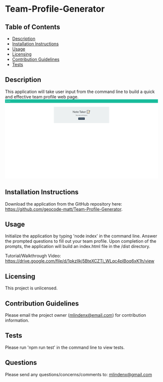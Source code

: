 # Team-Profile-Generator

  ## Table of Contents
  * [Description](#description)
  * [Installation Instructions](#installation-instructions)
  * [Usage](#usage)
  * [Licensing](#licensing)
  * [Contribution Guidelines](#contribution-guidelines)
  * [Tests](#tests)
  
  ## Description
  This application will take user input from the command line to build a quick and effective team profile web page.
    <img src="./public/assets/images/screenshot1.png">

  ## Installation Instructions
  Download the application from the GitHub repository here: https://github.com/geocode-matt/Team-Profile-Generator.

  ## Usage
  Initialize the application by typing 'node index' in the command line. Answer the prompted questions to fill out your team profile. Upon completion of the prompts, the application will build an index.html file in the /dist directory.

  Tutorial/Walkthrough Video: https://drive.google.com/file/d/1pkzlIkj5BteXCZTi_WLqc4plBoq6xK1h/view
  
  ## Licensing
  This project is unlicensed.

  ## Contribution Guidelines
  Please email the project owner (mlindenx@email.com) for contribution information. 

  ## Tests  
  Please run 'npm run test' in the command line to view tests.

  ## Questions
  Please send any questions/concerns/comments to: mlindenx@gmail.com

